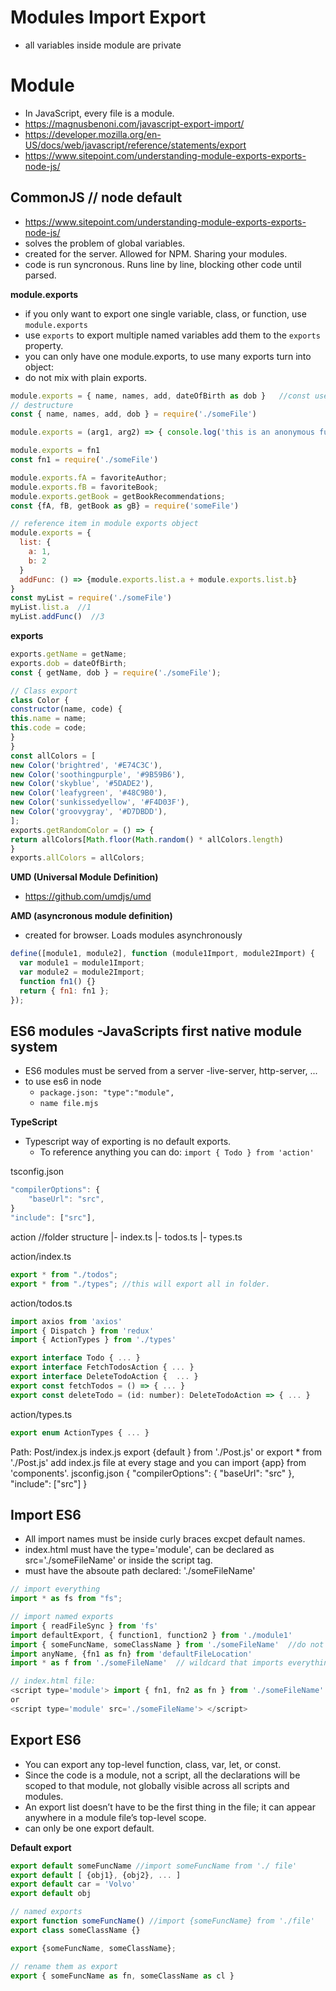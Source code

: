 # Modules Import Export

- all variables inside module are private

# Module

- In JavaScript, every file is a module.
- https://magnusbenoni.com/javascript-export-import/
- https://developer.mozilla.org/en-US/docs/web/javascript/reference/statements/export
- https://www.sitepoint.com/understanding-module-exports-exports-node-js/

## CommonJS // node default

- https://www.sitepoint.com/understanding-module-exports-exports-node-js/
- solves the problem of global variables.
- created for the server. Allowed for NPM. Sharing your modules.
- code is run syncronous. Runs line by line, blocking other code until parsed.

**module.exports**

- if you only want to export one single variable, class, or function, use `module.exports`
- use `exports` to export multiple named variables add them to the `exports` property.
- you can only have one module.exports, to use many exports turn into object:
- do not mix with plain exports.

```js
module.exports = { name, names, add, dateOfBirth as dob }   //const user = require('./users')    //user.name
// destructure
const { name, names, add, dob } = require('./someFile')

module.exports = (arg1, arg2) => { console.log('this is an anonymous function') }; // const myFunc = require('./filePath/myFunc') //.js not needed.

module.exports = fn1
const fn1 = require('./someFile')

module.exports.fA = favoriteAuthor;
module.exports.fB = favoriteBook;
module.exports.getBook = getBookRecommendations;
const {fA, fB, getBook as gB} = require('someFile')

// reference item in module exports object
module.exports = {
  list: {
    a: 1,
    b: 2
  }
  addFunc: () => {module.exports.list.a + module.exports.list.b}
}
const myList = require('./someFile')
myList.list.a  //1
myList.addFunc()  //3
```

**exports**

```js
exports.getName = getName;
exports.dob = dateOfBirth;
const { getName, dob } = require('./someFile');

// Class export
class Color {
constructor(name, code) {
this.name = name;
this.code = code;
}
}
const allColors = [
new Color('brightred', '#E74C3C'),
new Color('soothingpurple', '#9B59B6'),
new Color('skyblue', '#5DADE2'),
new Color('leafygreen', '#48C9B0'),
new Color('sunkissedyellow', '#F4D03F'),
new Color('groovygray', '#D7DBDD'),
];
exports.getRandomColor = () => {
return allColors[Math.floor(Math.random() * allColors.length)
}
exports.allColors = allColors;
```

**UMD (Universal Module Definition)**

- https://github.com/umdjs/umd

**AMD (asyncronous module definition)**

- created for browser. Loads modules asynchronously

```js
define([module1, module2], function (module1Import, module2Import) {
  var module1 = module1Import;
  var module2 = module2Import;
  function fn1() {}
  return { fn1: fn1 };
});
```

## ES6 modules -JavaScripts first native module system

- ES6 modules must be served from a server -live-server, http-server, ...
- to use es6 in node
  - `package.json: "type":"module",`
  - `name file.mjs`

**TypeScript**

- Typescript way of exporting is no default exports.
  - To reference anything you can do: `import { Todo } from 'action'`

tsconfig.json

```ts
"compilerOptions": {
    "baseUrl": "src",
}
"include": ["src"],
```

action //folder structure
|- index.ts
|- todos.ts
|- types.ts

action/index.ts

```js
export * from "./todos";
export * from "./types"; //this will export all in folder.
```

action/todos.ts

```js
import axios from 'axios'
import { Dispatch } from 'redux'
import { ActionTypes } from './types'

export interface Todo { ... }
export interface FetchTodosAction { ... }
export interface DeleteTodoAction {  ... }
export const fetchTodos = () => { ... }
export const deleteTodo = (id: number): DeleteTodoAction => { ... }
```

action/types.ts

```js
export enum ActionTypes { ... }
```

Path: Post/index.js
index.js
export {default } from './Post.js'
or
export \* from './Post.js'
add index.js file at every stage and you can import {app} from 'components'.
jsconfig.json
{
"compilerOptions": {
"baseUrl": "src"
},
"include": ["src"]
}

## Import ES6

- All import names must be inside curly braces excpet default names.
- index.html must have the type='module', can be declared as src='./someFileName' or inside the script tag.
- must have the absoute path declared: './someFileName'

```js
// import everything
import * as fs from "fs";

// import named exports
import { readFileSync } from 'fs'
import defaultExport, { function1, function2 } from './module1'
import { someFuncName, someClassName } from './someFileName'  //do not need extension of file.
import anyName, {fn1 as fn} from 'defaultFileLocation'
import * as f from './someFileName'  // wildcard that imports everything.  f.fn1()

// index.html file:
<script type='module'> import { fn1, fn2 as fn } from './someFileName' </script>
or
<script type='module' src='./someFileName'> </script>
```

## Export ES6

- You can export any top-level function, class, var, let, or const.
- Since the code is a module, not a script, all the declarations will be scoped to that module, not globally visible across all scripts and modules.
- An export list doesn’t have to be the first thing in the file; it can appear anywhere in a module file’s top-level scope.
- can only be one export default.

**Default export**

```js
export default someFuncName //import someFuncName from './ file'
export default [ {obj1}, {obj2}, ... ]
export default car = 'Volvo'
export default obj

// named exports
export function someFuncName() //import {someFuncName} from './file'
export class someClassName {}

export {someFuncName, someClassName};

// rename them as export
export { someFuncName as fn, someClassName as cl }
```
